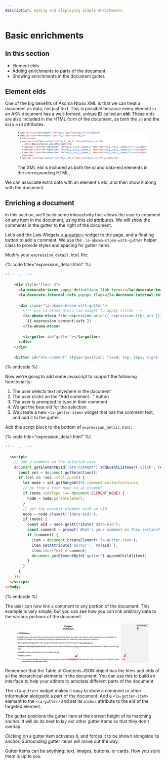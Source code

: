 ```yaml
---
description: Adding and displaying simple enrichments.
---
```


# Basic enrichments

## In this section

* Element eIds.
* Adding enrichments to parts of the document.
* Showing enrichments in the document gutter.

## Element eIds

One of the big benefits of Akoma Ntoso XML is that we can treat a document as data, not just text. This is possible because every element in an AKN document has a well-formed, unique ID called an **eId**. These eIds are also included in the HTML form of the document, as both the `id` and the `data-eid` attributes.

<figure><img src="../../.gitbook/assets/image (11).png" alt=""><figcaption><p>The XML eId is included as both the id and data-eid elements in the corresponding HTML.</p></figcaption></figure>

We can associate extra data with an element's eId, and then show it along with the document.

## Enriching a document

In this section, we'll build some interactivity that allows the user to comment on any item in the document, using this eId attributes. We will show the comments in the gutter to the right of the document.

Let's add the Law Widgets [\<la-gutter>](https://github.com/laws-africa/law-widgets/blob/main/core/src/components/gutter/readme.md) widget to the page, and a floating button to add a comment. We use the `.la-akoma-ntoso-with-gutter` helper class to provide styles and spacing for gutter items.

Modify your `expression_detail.html` file:

{% code title="expression_detail.html" %}
```html
<!-- ... -->

    <div style="flex: 3">
      <la-decorate-terms popup-definitions link-terms></la-decorate-terms>
      <la-decorate-internal-refs popups flag></la-decorate-internal-refs>

      <div class="la-akoma-ntoso-with-gutter">
        <!-- use la-akoma-ntoso law widget to apply styles -->
        <la-akoma-ntoso frbr-expression-uri="{{ expression.frbr_uri }}">
          {{ expression.content|safe }}
        </la-akoma-ntoso>

        <la-gutter id="gutter"></la-gutter>
      </div>
    </div>

    <button id="btn-comment" style="position: fixed; top: 10px; right: 10px;">Add comment...</button>

```
{% endcode %}

Now we're going to add some javascript to support the following functionality:

1. The user selects text anywhere in the document
2. The user clicks on the "Add comment..." button
3. The user is prompted to type in their comment
4. We get the best eId for the selection
5. We create a new `<la-gutter-item>` widget that has the comment text, and add it to the gutter.

Add this script block to the bottom of `expression_detail.html`:

{% code title="expression_detail.html" %}
```html
<!-- ... -->

  <script>
    // add a comment on the selected text
    document.getElementById('btn-comment').addEventListener('click', (e) => {
      const sel = document.getSelection();
      if (sel && !sel.isCollapsed) {
        let node = sel.getRangeAt(0).commonAncestorContainer;
        // go from a text node to an element
        if (node.nodeType !== document.ELEMENT_NODE) {
          node = node.parentElement;
        }
        // get the nearest element with an eId
        node = node.closest('[data-eid]');
        if (node) {
          const eId = node.getAttribute('data-eid');
          const comment = prompt(`What's your comment on this section? (#${eId})`);
          if (comment) {
            item = document.createElement('la-gutter-item');
            item.setAttribute('anchor', `#${eId}`);
            item.innerText = comment;
            document.getElementById('gutter').appendChild(item);
          }
        }
      }
    });
  </script>
</body>
```
{% endcode %}

The user can now link a comment to any portion of the document. This example is very simple, but you can see how you can link arbitrary data to the various portions of the document.

<figure><img src="../../.gitbook/assets/image (12).png" alt=""><figcaption></figcaption></figure>

Remember that the Table of Contents JSON object has the titles and eIds of all the hierarchical elements in the document. You can use this to build an interface to help your editors to annotate different parts of the document.

The `<la-gutter>` widget makes it easy to show a comment or other information alongside a part of the document. Add a `<la-gutter-item>` element to the `<la-gutter>` and set its `anchor` attribute to the eId of the targeted element.&#x20;

The gutter positions the gutter item at the correct height of its matching anchor. It will do its best to lay out other gutter items so that they don't overlap.

Clicking on a gutter item activates it, and forces it to be shown alongside its anchor. Surrounding gutter items will move out the way.

Gutter items can be anything: text, images, buttons, or cards. How you style them is up to you.
